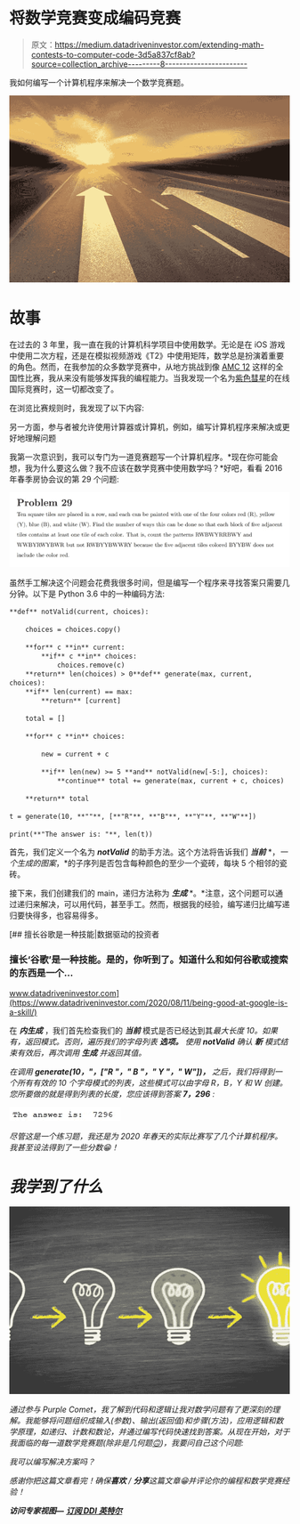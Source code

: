# 将数学竞赛变成编码竞赛

> 原文：<https://medium.datadriveninvestor.com/extending-math-contests-to-computer-code-3d5a837cf8ab?source=collection_archive---------8----------------------->

我如何编写一个计算机程序来解决一个数学竞赛题。

![](img/11e4ce21451d89af2835c87402749196.png)

# 故事

在过去的 3 年里，我一直在我的计算机科学项目中使用数学。无论是在 iOS 游戏中使用二次方程，还是在模拟视频游戏《T2》中使用矩阵，数学总是扮演着重要的角色。然而，在我参加的众多数学竞赛中，从地方挑战到像 [AMC 12](https://www.maa.org/math-competitions/amc-1012) 这样的全国性比赛，我从来没有能够发挥我的编程能力。当我发现一个名为[紫色彗星](https://purplecomet.org/)的在线国际竞赛时，这一切都改变了。

在浏览比赛规则时，我发现了以下内容:

另一方面，参与者被允许使用计算器或计算机，例如，编写计算机程序来解决或更好地理解问题

我第一次意识到，我可以专门为一道竞赛题写一个计算机程序。*现在你可能会想，我为什么要这么做？我不应该在数学竞赛中使用数学吗？*好吧，看看 2016 年春季房协会议的第 29 个问题:

![](img/a134d10ccb43ef7f4134d6bb2cd176dc.png)

虽然手工解决这个问题会花费我很多时间，但是编写一个程序来寻找答案只需要几分钟。以下是 Python 3.6 中的一种编码方法:

```
**def** notValid(current, choices):

    choices = choices.copy()

    **for** c **in** current:
        **if** c **in** choices:
            choices.remove(c)
    **return** len(choices) > 0**def** generate(max, current, choices):
    **if** len(current) == max:
        **return** [current]

    total = []

    **for** c **in** choices:

        new = current + c

        **if** len(new) >= 5 **and** notValid(new[-5:], choices):
            **continue** total += generate(max, current + c, choices)

    **return** total

t = generate(10, **""**, [**"R"**, **"B"**, **"Y"**, **"W"**])

print(**"The answer is: "**, len(t))
```

首先，我们定义一个名为 ***notValid*** 的助手方法。这个方法将告诉我们 ***当前*** *，*一个生成的图案*，*的子序列是否包含每种颜色的至少一个瓷砖，每块 5 个相邻的瓷砖。

接下来，我们创建我们的 main，递归方法称为 ***生成*** *。*注意，这个问题可以通过递归来解决，可以用代码，甚至手工。然而，根据我的经验，编写递归比编写递归要快得多，也容易得多。

[](https://www.datadriveninvestor.com/2020/08/11/being-good-at-google-is-a-skill/) [## 擅长谷歌是一种技能|数据驱动的投资者

### 擅长‘谷歌’是一种技能。是的，你听到了。知道什么和如何谷歌或搜索的东西是一个…

www.datadriveninvestor.com](https://www.datadriveninvestor.com/2020/08/11/being-good-at-google-is-a-skill/) 

在 ***内生成*** ，我们首先检查我们的 ***当前*** 模式是否已经达到其*最大长度 10。如果有，返回模式。否则，遍历我们的字母列表 ***选项。*** 使用 **notValid** 确认 ***新*** 模式结束有效后，再次调用 ***生成*** 并返回其值。*

*在调用 ***generate(10，"，["R "，" B "，" Y "，" W"])，*** 之后，我们将得到一个所有有效的 10 个字母模式的列表，这些模式可以由字母 R，B，Y 和 W 创建。您所要做的就是得到列表的长度，您应该得到答案 **7，296** :*

*![](img/7cb8f2cc77896bee11f399e740acf3b2.png)*

*尽管这是一个练习题，我还是为 2020 年春天的实际比赛写了几个计算机程序。我甚至设法得到了一些分数😁！*

# ***我学到了什么***

*![](img/60ca5d5ed4cc9db5ce8666cc9ca7746a.png)*

*通过参与 Purple Comet，我了解到代码和逻辑让我对数学问题有了更深刻的理解。我能够将问题组织成输入(参数)、输出(返回值)和步骤(方法)，应用逻辑和数学原理，如递归、计数和数论，并通过编写代码快速找到答案。从现在开始，对于我面临的每一道数学竞赛题(除非是几何题[🙃](https://emojipedia.org/upside-down-face/))，我要问自己这个问题:*

*我可以编写解决方案吗？*

*感谢你把这篇文章看完！确保**喜欢** / **分享**这篇文章😁并评论你的编程和数学竞赛经验！*

***访问专家视图—** [**订阅 DDI 英特尔**](https://datadriveninvestor.com/ddi-intel)*